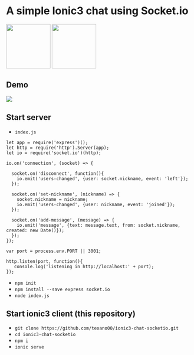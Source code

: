 # A simple Ionic3 chat using Socket.io

<p>
  <img height="120px" src="https://ionicacademy.com/wp-content/uploads/2017/06/ionic-logo-portrait.png">
  <img height="120px" src="https://cdn-images-1.medium.com/max/1600/1*tOitxCwTNcS3ESstLylmtg.png">
</p>

## Demo
<img src="https://media.giphy.com/media/Y4qvAWwJPxN87YsKC4/giphy.gif">

## Start server
* `index.js`
``` 
let app = require('express')();
let http = require('http').Server(app);
let io = require('socket.io')(http);
 
io.on('connection', (socket) => {
  
  socket.on('disconnect', function(){
    io.emit('users-changed', {user: socket.nickname, event: 'left'});   
  });
 
  socket.on('set-nickname', (nickname) => {
    socket.nickname = nickname;
    io.emit('users-changed', {user: nickname, event: 'joined'});    
  });
  
  socket.on('add-message', (message) => {
    io.emit('message', {text: message.text, from: socket.nickname, created: new Date()});    
  });
});
 
var port = process.env.PORT || 3001;
 
http.listen(port, function(){
   console.log('listening in http://localhost:' + port);
});
```

* `npm init`
* `npm install --save express socket.io`
* `node index.js`

## Start ionic3 client (this repository)
* `git clone https://github.com/texano00/ionic3-chat-socketio.git`
* `cd ionic3-chat-socketio`
* `npm i`
* `ionic serve`


